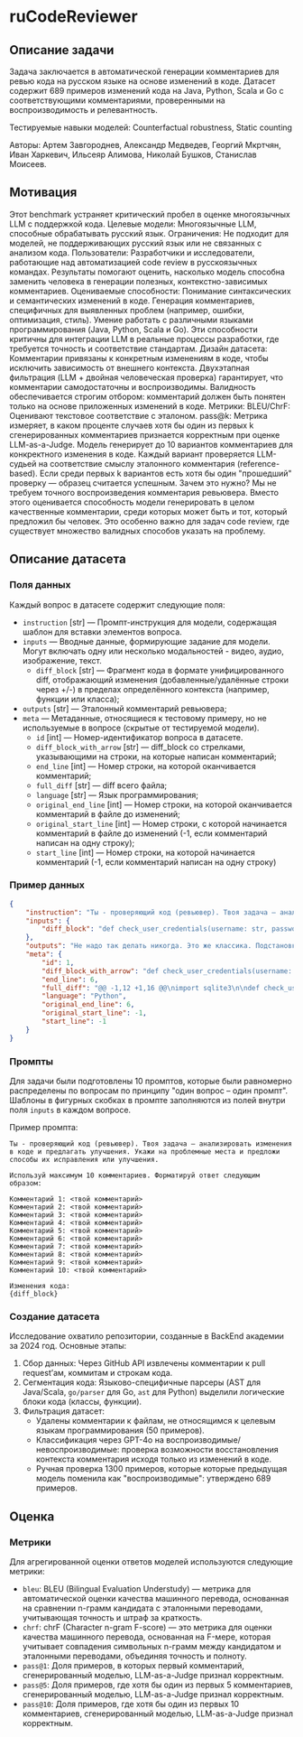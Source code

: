 # ruCodeReviewer


## Описание задачи

Задача заключается в автоматической генерации комментариев для ревью кода на русском языке на основе изменений в коде.
Датасет содержит 689 примеров изменений кода на Java, Python, Scala и Go с соответствующими комментариями, проверенными на воспроизводимость и релевантность.

Тестируемые навыки моделей: Counterfactual robustness, Static counting

Авторы: Артем Завгороднев, Александр Медведев, Георгий Мкртчян, Иван Харкевич, Ильсеяр Алимова, Николай Бушков, Станислав Моисеев.


## Мотивация

Этот benchmark устраняет критический пробел в оценке многоязычных LLM с поддержкой кода.
Целевые модели: Многоязычные LLM, способные обрабатывать русский язык. Ограничения: Не подходит для моделей, не поддерживающих русский язык или не связанных с анализом кода.
Пользователи: Разработчики и исследователи, работающие над автоматизацией code review в русскоязычных командах. Результаты помогают оценить, насколько модель способна заменить человека в генерации полезных, контекстно-зависимых комментариев.
Оцениваемые способности:
Понимание синтаксических и семантических изменений в коде.
Генерация комментариев, специфичных для выявленных проблем (например, ошибки, оптимизация, стиль).
Умение работать с различными языками программирования (Java, Python, Scala и Go).
Эти способности критичны для интеграции LLM в реальные процессы разработки, где требуется точность и соответствие стандартам.
Дизайн датасета:
Комментарии привязаны к конкретным изменениям в коде, чтобы исключить зависимость от внешнего контекста.
Двухэтапная фильтрация (LLM + двойная человеческая проверка) гарантирует, что комментарии самодостаточны и воспроизводимы.
Валидность обеспечивается строгим отбором: комментарий должен быть понятен только на основе приложенных изменений в коде.
Метрики:
BLEU/ChrF: Оценивают текстовое соответствие с эталоном.
pass@k:
Метрика измеряет, в каком проценте случаев хотя бы один из первых k сгенерированных комментариев признается корректным при оценке LLM-as-a-Judge.
Модель генерирует до 10 вариантов комментариев для конкректного изменения в коде.
Каждый вариант проверяется LLM-судьей на соответствие смыслу эталонного комментария (reference-based).
Если среди первых k вариантов есть хотя бы один "прошедший" проверку — образец считается успешным.
Зачем это нужно?
Мы не требуем точного воспроизведения комментария ревьювера. Вместо этого оценивается способность модели генерировать в целом качественные комментарии, среди которых может быть и тот, который предложил бы человек. Это особенно важно для задач code review, где существует множество валидных способов указать на проблему.


## Описание датасета

### Поля данных

Каждый вопрос в датасете содержит следующие поля:

- `instruction` [str] — Промпт-инструкция для модели, содержащая шаблон для вставки элементов вопроса.
- `inputs` — Вводные данные, формирующие задание для модели. Могут включать одну или несколько модальностей - видео, аудио, изображение, текст.
    - `diff_block` [str] — Фрагмент кода в формате унифицированного diff, отображающий изменения (добавленные/удалённые строки через +/-) в пределах определённого контекста (например, функции или класса);
- `outputs` [str] — Эталонный комментарий ревьювера;
- `meta` — Метаданные, относящиеся к тестовому примеру, но не используемые в вопросе (скрытые от тестируемой модели).
    - `id` [int] — Номер-идентификатор вопроса в датасете.
    - `diff_block_with_arrow` [str] — diff_block со стрелками, указывающими на строки, на которые написан комментарий;
    - `end_line` [int] — Номер строки, на которой оканчивается комментарий;
    - `full_diff` [str] — diff всего файла;
    - `language` [str] — Язык программирования;
    - `original_end_line` [int] — Номер строки, на которой оканчивается комментарий в файле до изменений;
    - `original_start_line` [int] — Номер строки, с которой начинается комментарий в файле до изменений (-1, если комментарий написан на одну строку);
    - `start_line` [int] — Номер строки, на которой начинается комментарий (-1, если комментарий написан на одну строку)


### Пример данных

```json
{
    "instruction": "Ты - проверяющий код (ревьювер). Твоя задача — анализировать изменения в коде и предлагать улучшения. Укажи на проблемные места и предложи способы их исправления или улучшения. \n\nИспользуй максимум 10 комментариев. Форматируй ответ следующим образом:\n\nКомментарий 1: <твой комментарий>\nКомментарий 2: <твой комментарий>\nКомментарий 3: <твой комментарий>\nКомментарий 4: <твой комментарий>\nКомментарий 5: <твой комментарий>\nКомментарий 6: <твой комментарий>\nКомментарий 7: <твой комментарий>\nКомментарий 8: <твой комментарий>\nКомментарий 9: <твой комментарий>\nКомментарий 10: <твой комментарий>\n\nInput data:\nCode changes: {diff_block}\nAnswer:",
    "inputs": {
        "diff_block": "def check_user_credentials(username: str, password: str) -> bool:    \n    conn = sqlite3.connect('users.db')\n    cursor = conn.cursor()\n\n-   query = \"SELECT * FROM users\"\n+   query = f\"SELECT * FROM users WHERE username = '{username}' AND password = '{password}'\"\n    cursor.execute(query)\n+   result = cursor.fetchall()\n    result = cursor.fetchone()\n+   conn.commit()\n    conn.close()\n-   return False\n+   return result is not None\n"
    },
    "outputs": "Не надо так делать никогда. Это же классика. Подстановка username и password через ф-строку позволяет юзеру внедрить произвольный sql-код, и он удалит тебе всю бд.",
    "meta": {
        "id": 1,
        "diff_block_with_arrow": "def check_user_credentials(username: str, password: str) -> bool:    \n    conn = sqlite3.connect('users.db')\n    cursor = conn.cursor()\n\n-   query = \"SELECT * FROM users\"\n+   query = f\"SELECT * FROM users WHERE username = '{username}' AND password = '{password}'\"        <----------\n    cursor.execute(query)\n+   result = cursor.fetchall()\n    result = cursor.fetchone()\n+   conn.commit()\n    conn.close()\n-   return False\n+   return result is not None\n",
        "end_line": 6,
        "full_diff": "@@ -1,12 +1,16 @@\nimport sqlite3\n\ndef check_user_credentials(username: str, password: str) -> bool:    \n    conn = sqlite3.connect('users.db')\n    cursor = conn.cursor()\n\n-   query = \"SELECT * FROM users\"\n+   query = f\"SELECT * FROM users WHERE username = '{username}' AND password = '{password}'\"\n    cursor.execute(query)\n+   result = cursor.fetchall()\n    result = cursor.fetchone()\n+   conn.commit()\n    conn.close()\n-   return False\n+   return result is not None\n\n+print(check_user_credentials(\"petrof.a\", \"12345678\"))\n",
        "language": "Python",
        "original_end_line": 6,
        "original_start_line": -1,
        "start_line": -1
    }
}
```


### Промпты

Для задачи были подготовлены 10 промптов, которые были равномерно распределены по вопросам по принципу "один вопрос – один промпт". Шаблоны в фигурных скобках в промпте заполняются из полей внутри поля `inputs` в каждом вопросе.


Пример промпта:

```
Ты - проверяющий код (ревьювер). Твоя задача — анализировать изменения в коде и предлагать улучшения. Укажи на проблемные места и предложи способы их исправления или улучшения. 

Используй максимум 10 комментариев. Форматируй ответ следующим образом:

Комментарий 1: <твой комментарий>
Комментарий 2: <твой комментарий>
Комментарий 3: <твой комментарий>
Комментарий 4: <твой комментарий>
Комментарий 5: <твой комментарий>
Комментарий 6: <твой комментарий>
Комментарий 7: <твой комментарий>
Комментарий 8: <твой комментарий>
Комментарий 9: <твой комментарий>
Комментарий 10: <твой комментарий>

Изменения кода:
{diff_block}
```


### Создание датасета

Исследование охватило репозитории, созданные в BackEnd академии за 2024 год. Основные этапы:  
1. Сбор данных: Через GitHub API извлечены комментарии к pull request’ам, коммитам и строкам кода.  
2. Сегментация кода: Языково-специфичные парсеры (AST для Java/Scala, `go/parser` для Go, `ast` для Python) выделили логические блоки кода (классы, функции).
3. Фильтрация датасет:
   - Удалены комментарии к файлам, не относящимся к целевым языкам программирования (50 примеров).  
   - Классификация через GPT-4o на воспроизводимые/невоспроизводимые: проверка возможности восстановления контекста комментария исходя только из изменений в коде.
   - Ручная проверка 1300 примеров, которые которые предыдущая модель поменила как "воспроизводимые": утверждено 689 примеров.


## Оценка


### Метрики

Для агрегированной оценки ответов моделей используются следующие метрики:

- `bleu`: BLEU (Bilingual Evaluation Understudy) — метрика для автоматической оценки качества машинного перевода, основанная на сравнении n-грамм кандидата с эталонными переводами, учитывающая точность и штраф за краткость.
- `chrf`: chrF (Character n-gram F-score) — это метрика для оценки качества машинного перевода, основанная на F-мере, которая учитывает совпадения символьных n-грамм между кандидатом и эталонными переводами, объединяя точность и полноту.
- `pass@1`: Доля примеров, в которых первый комментарий, сгенерированный моделью, LLM-as-a-Judge признал корректным.
- `pass@5`: Доля примеров, где хотя бы один из первых 5 комментариев, сгенерированный моделью, LLM-as-a-Judge признал корректным.
- `pass@10`: Доля примеров, где хотя бы один из первых 10 комментариев, сгенерированный моделью, LLM-as-a-Judge признал корректным.
